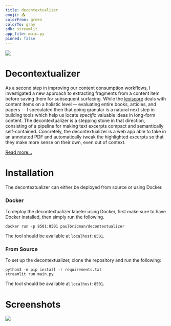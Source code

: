 ```yaml
---
title: decontextualizer
emoji: 📤
colorFrom: green
colorTo: gray
sdk: streamlit
app_file: main.py
pinned: false
---
```



![](https://paulbricman.com/assets/img/decontextualizer_featured.png)
# Decontextualizer

As a second step in improving our content consumption workflows, I investigated a new approach to extracting fragments from a content item before saving them for subsequent surfacing. While the [lexiscore](https://paulbricman.com/thoughtware/lexiscore) deals with content items on a holistic level -- evaluating entire books, articles, and papers -- I speculated then that going granular is a natural next step in building tools which help us locate *specific* valuable ideas in long-form content. The decontextualizer is a stepping stone in that direction, consisting of a pipeline for making text excerpts compact and semantically self-contained. Concretely, the decontextualizer is a web app able to take in an annotated PDF and automatically tweak the highlighted excerpts so that they make more sense on their own, even out of context.

[Read more...](https://paulbricman.com/thoughtware/decontextualizer)

# Installation

The decontextualizer can either be deployed from source or using Docker.

### Docker

To deploy the decontextualizer labeler using Docker, first make sure to have Docker installed, then simply run the following.

```
docker run -p 8501:8501 paulbricman/decontextualizer 
```

The tool should be available at `localhost:8501`.

### From Source

To set up the decontextualizer, clone the repository and run the following:

```
python3 -m pip install -r requirements.txt
streamlit run main.py
```

The tool should be available at `localhost:8501`.

# Screenshots

![](https://paulbricman.com/assets/img/decontextualizer_mockup.png)
